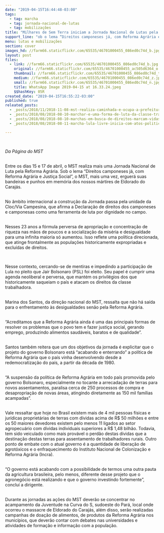 ```yaml
---
date: "2019-04-15T16:44:48-03:00"
tags:
  - tag: marcha
  - tag: jornada-nacional-de-lutas
  - tag: mobilizações
title: "Milhares de Sem Terra iniciam a Jornada Nacional de Lutas pela Reforma Agrária em todo país "
support_line: "ob o lema “Direitos camponeses já, com Reforma Agrária e Justiça Social”, o MST, mais uma vez, erguerá suas bandeiras e punhos em memória dos nossos mártires de Eldorado do Carajás"
menu: lutas e mobilizações
section: cover
images_hd: //farm66.staticflickr.com/65535/46701000455_086ed0c74d_b.jpg
layout: post
files:
  - link: //farm66.staticflickr.com/65535/46701000455_086ed0c74d_b.jpg
    original: //farm66.staticflickr.com/65535/46701000455_ac505d6364_o.jpg
    thumbnail: //farm66.staticflickr.com/65535/46701000455_086ed0c74d_t.jpg
    medium: //farm66.staticflickr.com/65535/46701000455_086ed0c74d_z.jpg
    small: //farm66.staticflickr.com/65535/46701000455_086ed0c74d_n.jpg
    title: WhatsApp Image 2019-04-15 at 16.33.24.jpeg
    $$hashKey: 05R
created_date: "2019-04-15T16:55:22-03:00"
published: true
releated_posts:
  - _posts/2018/11/2018-11-08-mst-realiza-caminhada-e-ocupa-a-prefeitura-de-quixeramobim-ce.md
  - _posts/2018/08/2018-08-10-marchar-e-uma-forma-de-luta-da-classe-trabalhadora-em-todo-o-mundo.md
  - _posts/2018/08/2018-08-10-marchas-em-busca-de-direitos-marcam-vidas-de-sem-terra.md
  - _posts/2018/08/2018-08-11-marcha-lula-livre-inicia-com-atos-politicos.md

---
```

<p>&nbsp;</p>

<p><em>Da P&aacute;gina do MST&nbsp;</em></p>

<p><br />
Entre os dias 15 e 17 de abril, o MST realiza mais uma Jornada Nacional de Luta pela Reforma Agr&aacute;ria. Sob o lema &ldquo;Direitos camponeses j&aacute;, com Reforma Agr&aacute;ria e Justi&ccedil;a Social&rdquo;, o MST, mais uma vez, erguer&aacute; suas bandeiras e punhos em mem&oacute;ria dos nossos m&aacute;rtires de Eldorado do Caraj&aacute;s.</p>

<p><br />
No &acirc;mbito internacional a constru&ccedil;&atilde;o da Jornada passa pela unidade da Cloc/Via Campesina, que afirma a Declara&ccedil;&atilde;o de direitos dos camponeses e camponesas como uma ferramenta de luta por dignidade no campo.</p>

<p><br />
Nesses 23 anos a f&oacute;rmula perversa de apropria&ccedil;&atilde;o e concentra&ccedil;&atilde;o de riqueza nas m&atilde;os de poucos e a socializa&ccedil;&atilde;o da mis&eacute;ria e desigualdade para uma infinita maioria s&oacute; aumentou. Isso reflete uma pol&iacute;tica direcionada, que atinge frontalmente as popula&ccedil;&otilde;es historicamente expropriadas e exclu&iacute;das de direitos.</p>

<p>&nbsp;</p>

<p>Nesse contexto, cercando-se de mentiras e impedindo a participa&ccedil;&atilde;o de Lula no pleito que Jair Bolsonaro (PSL) foi eleito. Seu papel &eacute; cumprir uma agenda neoliberal e perversa, que mant&eacute;m os privil&eacute;gios dos que historicamente saqueiam o pa&iacute;s e atacam os direitos da classe trabalhadora.</p>

<p><br />
Marina dos Santos, da dire&ccedil;&atilde;o nacional do MST, ressalta que n&atilde;o h&aacute; sa&iacute;da para o enfrentamento &agrave;s desigualdades sen&atilde;o pela Reforma Agr&aacute;ria.</p>

<p><br />
&ldquo;Acreditamos que a Reforma Agr&aacute;ria ainda &eacute; uma das principais formas de resolver os problemas que o povo tem e fazer justi&ccedil;a social, gerando emprego, produzindo alimentos saud&aacute;veis, baratos e de qualidade&rdquo;.</p>

<p><br />
Santos tamb&eacute;m reitera que um dos objetivos da jornada &eacute; explicitar que o projeto do governo Bolsonaro est&aacute; &ldquo;acabando e enterrando&rdquo; a pol&iacute;tica de Reforma Agr&aacute;ria que o pa&iacute;s vinha desenvolvendo desde a redemocratiza&ccedil;&atilde;o do pa&iacute;s, a partir da d&eacute;cada de 1980.</p>

<p><br />
&ldquo;A suspens&atilde;o da pol&iacute;tica de Reforma Agr&aacute;ria em todo pa&iacute;s promovida pelo governo Bolsonaro, especialmente no tocante a arrecada&ccedil;&atilde;o de terras para novos assentamentos, paralisa cerca de 250 processos de compra e desapropria&ccedil;&atilde;o de novas &aacute;reas, atingindo diretamente as 150 mil fam&iacute;lias acampadas&rdquo;.</p>

<p><br />
Vale ressaltar que hoje no Brasil existem mais de 4 mil pessoas f&iacute;sicas e jur&iacute;dicas propriet&aacute;rias de terras com d&iacute;vidas acima de R$ 50 milh&otilde;es e entre os 50 maiores devedores existem pelo menos 11 ligados ao setor agropecu&aacute;rio com d&iacute;vidas individuais superiores a R$ 1,48 bilh&atilde;o. Todavia, tem sido veiculado como mais prov&aacute;vel o perd&atilde;o destas d&iacute;vidas que a destina&ccedil;&atilde;o destas terras para assentamento de trabalhadores rurais. Outro ponto de embate com o atual governo &eacute; a quantidade de libera&ccedil;&atilde;o de agrot&oacute;xicos e o enfraquecimento do Instituto Nacional de Coloniza&ccedil;&atilde;o e Reforma Agr&aacute;ria (Incra).</p>

<p><br />
&ldquo;O governo est&aacute; acabando com a possibilidade de termos uma outra pauta da agricultura brasileira, pelo menos, diferente desse projeto que o agroneg&oacute;cio est&aacute; realizando e que o governo investindo fortemente&rdquo;, conclu&iacute; a dirigente.</p>

<p><br />
Durante as jornadas as a&ccedil;&otilde;es do MST dever&atilde;o se concentrar no acampamento da Juventude na Curva do S, sudoeste do Par&aacute;, local onde ocorreu o massacre de Eldorado do Caraj&aacute;s, al&eacute;m disso, ser&atilde;o realizadas campanhas de doa&ccedil;&atilde;o de alimentos, de produtos da Reforma Agr&aacute;ria nos munic&iacute;pios, que dever&atilde;o contar com debates nas universidades e atividades de forma&ccedil;&atilde;o e informa&ccedil;&atilde;o com a popula&ccedil;&atilde;o.</p>

